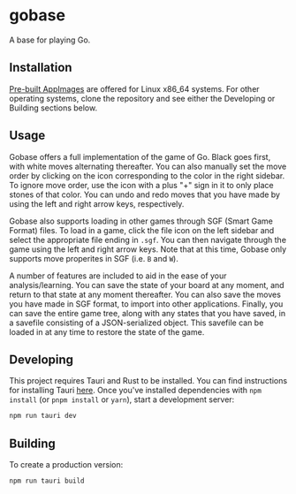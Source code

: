 # gobase

A base for playing Go.

## Installation
[Pre-built AppImages](https://github.com/Injng/gobase/releases/tag/v0.2.2) are offered for Linux x86_64 systems. For other operating systems, clone the repository and see either the Developing or Building
sections below.

## Usage
Gobase offers a full implementation of the game of Go. Black goes first, with white moves alternating thereafter. You can also manually set the move order
by clicking on the icon corresponding to the color in the right sidebar. To ignore move order, use the icon with a plus "+" sign in it to only place 
stones of that color. You can undo and redo moves that you have made by using the left and right arrow keys, respectively.

Gobase also supports loading in other games through SGF (Smart Game Format) files. To load in a game, click the file icon on the left sidebar and select
the appropriate file ending in `.sgf`. You can then navigate through the game using the left and right arrow keys. Note that at this time, Gobase only supports
move properites in SGF (i.e. `B` and `W`).

A number of features are included to aid in the ease of your analysis/learning. You can save the state of your board at any moment, and return to that state at any
moment thereafter. You can also save the moves you have made in SGF format, to import into other applications. Finally, you can save the entire game tree, along with any
states that you have saved, in a savefile consisting of a JSON-serialized object. This savefile can be loaded in at any time to restore the state of the game.

## Developing

This project requires Tauri and Rust to be installed. You can find instructions for installing Tauri [here](https://tauri.app/v1/guides/getting-started/prerequisites).
Once you've installed dependencies with `npm install` (or `pnpm install` or `yarn`), start a development server:

```bash
npm run tauri dev
```

## Building

To create a production version:

```bash
npm run tauri build
```

